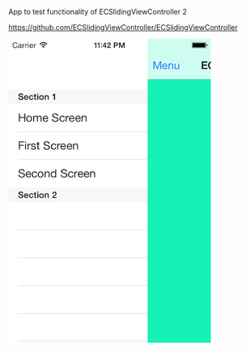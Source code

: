 App to test functionality of ECSlidingViewController 2

https://github.com/ECSlidingViewController/ECSlidingViewController


![ScreenShot](Screen_Shot_1.png)